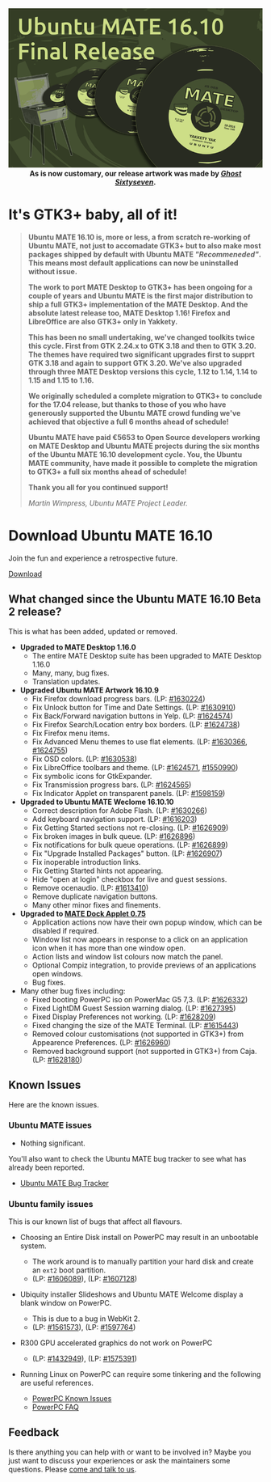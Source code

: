 <!--
.. title: Ubuntu MATE 16.10
.. slug: ubuntu-mate-yakkety-final-release
.. date: 2016-10-13 20:30:00 UTC
.. tags: Ubuntu,MATE,Yakkety,final,16.10,private
.. link:
.. description: Ubuntu MATE 16.10 (Yakkety Yak) Final Release
.. type: text
.. author: Martin Wimpress
-->

<div align="center">
<img src="/gallery/blog/ubuntu-mate-1610-final.png" alt="Ubuntu MATE 16.10 Final" /><br />
<b>As is now customary, our release artwork was made by <a href="https://www.youtube.com/channel/UCglkWuyZDppWD2BVsyI4r3A" target="_blank"><i>Ghost Sixtyseven</i></a>.</b>
</div>

# It's GTK3+ baby, all of it!

> **Ubuntu MATE 16.10 is, more or less, a from scratch re-working of Ubuntu
> MATE, not just to accomadate GTK3+ but to also make most packages
> shipped by default with Ubuntu MATE *"Recommeneded"*. This means most
> default applications can now be uninstalled without issue.**
>
> **The work to port MATE Desktop to GTK3+ has been ongoing for a couple
> of years and Ubuntu MATE is the first major distribution to ship a
> full GTK3+ implementation of the MATE Desktop. And the absolute latest
> release too, MATE Desktop 1.16! Firefox and LibreOffice are also GTK3+
> only in Yakkety.**
>
> **This has been no small undertaking, we've changed toolkits twice this
> cycle. First from GTK 2.24.x to GTK 3.18 and then to GTK 3.20. The
> themes have required two significant upgrades first to supprt GTK 3.18
> and again to support GTK 3.20. We've also upgraded through three MATE
> Desktop versions this cycle, 1.12 to 1.14, 1.14 to 1.15 and 1.15 to 1.16.**
>
> **We originally scheduled a complete migration to GTK3+ to conclude for
> the 17.04 release, but thanks to those of you who have generously
> supported the Ubuntu MATE crowd funding we've achieved that objective
> a full 6 months ahead of schedule!**
>
> **Ubuntu MATE have paid &euro;5653 to Open Source developers working
> on MATE Desktop and Ubuntu MATE projects during the six months of the
> Ubuntu MATE 16.10 development cycle. You, the Ubuntu MATE community,
> have made it possible to complete the migration to GTK3+ a full six
> months ahead of schedule!**
>
> **Thank you all for you continued support!**
> 
> *Martin Wimpress, Ubuntu MATE Project Leader.*

<div class="bs-component">
    <div class="jumbotron">
        <h1>Download Ubuntu MATE 16.10</h1>
        <p>Join the fun and experience a retrospective future.</p>
        <a href="/download/" class="btn btn-primary btn-lg">Download</a>
        </p>
    </div>
</div>

## What changed since the Ubuntu MATE 16.10 Beta 2 release?

This is what has been added, updated or removed.

  * **Upgraded to MATE Desktop 1.16.0**
    * The entire MATE Desktop suite has been upgraded to MATE Desktop 1.16.0
    * Many, many, bug fixes.
    * Translation updates.    
  * **Upgraded Ubuntu MATE Artwork 16.10.9**
    * Fix Firefox download progress bars. (LP: [#1630224](https://bugs.launchpad.net/bugs/1630224))
    * Fix Unlock button for Time and Date Settings. (LP: [#1630910](https://bugs.launchpad.net/bugs/1630910))
    * Fix Back/Forward navigation buttons in Yelp. (LP: [#1624574](https://bugs.launchpad.net/bugs/1624574))
    * Fix Firefox Search/Location entry box borders. (LP: [#1624738](https://bugs.launchpad.net/bugs/1624738))
    * Fix Firefox menu items.
    * Fix Advanced Menu themes to use flat elements. (LP: [#1630366](https://bugs.launchpad.net/bugs/1630366), [#1624755](https://bugs.launchpad.net/bugs/1624755))
    * Fix OSD colors. (LP: [#1630538](https://bugs.launchpad.net/bugs/1630538))
    * Fix LibreOffice toolbars and theme. (LP: [#1624571](https://bugs.launchpad.net/bugs/1624571), [#1550990](https://bugs.launchpad.net/bugs/1550990))
    * Fix symbolic icons for GtkExpander.
    * Fix Transmission progress bars. (LP: [#1624565](https://bugs.launchpad.net/bugs/1624565))
    * Fix Indicator Applet on transparent panels. (LP: [#1598159](https://bugs.launchpad.net/bugs/1598159))
  * **Upgraded to Ubuntu MATE Weclome 16.10.10**
    * Correct description for Adobe Flash. (LP: [#1630266](https://bugs.launchpad.net/bugs/1630266))
    * Add keyboard navigation support. (LP: [#1616203](https://bugs.launchpad.net/bugs/1616203))
    * Fix Getting Started sections not re-closing. (LP: [#1626909](https://bugs.launchpad.net/bugs/1626909))
    * Fix broken images in bulk queue. (LP: [#1626896](https://bugs.launchpad.net/bugs/1626896))
    * Fix notifications for bulk queue operations. (LP: [#1626899](https://bugs.launchpad.net/bugs/1626899))
    * Fix "Upgrade Installed Packages" button. (LP: [#1626907](https://bugs.launchpad.net/bugs/1626907))
    * Fix inoperable introduction links.
    * Fix Getting Started hints not appearing.
    * Hide "open at login" checkbox for live and guest sessions.
    * Remove ocenaudio. (LP: [#1613410](https://bugs.launchpad.net/bugs/1613410))
    * Remove duplicate navigation buttons.    
    * Many other minor fixes and finements.
  * **Upgraded to [MATE Dock Applet 0.75](https://github.com/robint99/mate-dock-applet/releases/tag/V0.75)**
    * Application actions now have their own popup window, which can be disabled if required.
    * Window list now appears in response to a click on an application icon when it has more than one window open.
    * Action lists and window list colours now match the panel.
    * Optional Compiz integration, to provide previews of an applications open windows.
    * Bug fixes.
  * Many other bug fixes including: 
    * Fixed booting PowerPC iso on PowerMac G5 7,3. (LP: [#1626332](https://bugs.launchpad.net/bugs/1626332))
    * Fixed LightDM Guest Session warning dialog. (LP: [#1627395](https://bugs.launchpad.net/bugs/1627395))
    * Fixed Display Preferences not working. (LP: [#1628209](https://bugs.launchpad.net/bugs/1628209))
    * Fixed changing the size of the MATE Terminal. (LP: [#1615443](https://bugs.launchpad.net/bugs/1615443))
    * Removed colour customisations (not supported in GTK3+) from Appearence Preferences. (LP: [#1626960](https://bugs.launchpad.net/bugs/1626960))
    * Removed background support (not supported in GTK3+) from Caja. (LP: [#1628180](https://bugs.launchpad.net/bugs/1628180))

## Known Issues

Here are the known issues.

### Ubuntu MATE issues

  * Nothing significant.

You'll also want to check the Ubuntu MATE bug tracker to see what has
already been reported.

  * [Ubuntu MATE Bug Tracker](https://bugs.launchpad.net/ubuntu-mate)

### Ubuntu family issues

This is our known list of bugs that affect all flavours.

  * Choosing an Entire Disk install on PowerPC may result in an unbootable system.
    * The work around is to manually partition your hard disk and create an `ext2` boot partition.
    * (LP: [#1606089](https://bugs.launchpad.net/bugs/1606089)),
    (LP: [#1607128](https://bugs.launchpad.net/bugs/1607128))

  * Ubiquity installer Slideshows and Ubuntu MATE Welcome display a blank window on PowerPC.
    * This is due to a bug in WebKit 2.
    * (LP: [#1561573](https://bugs.launchpad.net/bugs/1561573)),
    (LP: [#1597764](https://bugs.launchpad.net/bugs/1597764))  

  * R300 GPU accelerated graphics do not work on PowerPC
    * (LP: [#1432949](https://bugs.launchpad.net/bugs/1432949)),
    (LP: [#1575391](https://bugs.launchpad.net/bugs/1575391))

  * Running Linux on PowerPC can require some tinkering and the following are useful references.
    * [PowerPC Known Issues](https://wiki.ubuntu.com/PowerPCKnownIssues)
    * [PowerPC FAQ](https://wiki.ubuntu.com/PowerPCFAQ)

## Feedback

Is there anything you can help with or want to be involved in? Maybe you just
want to discuss your experiences or ask the maintainers some questions. Please
[come and talk to us](https://ubuntu-mate.community/).
